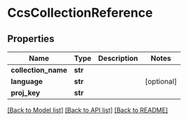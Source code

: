 # CcsCollectionReference

## Properties
Name | Type | Description | Notes
------------ | ------------- | ------------- | -------------
**collection_name** | **str** |  | 
**language** | **str** |  | [optional] 
**proj_key** | **str** |  | 

[[Back to Model list]](../README.md#documentation-for-models) [[Back to API list]](../README.md#documentation-for-api-endpoints) [[Back to README]](../README.md)


